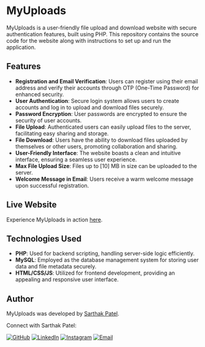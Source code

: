 # MyUploads

MyUploads is a user-friendly file upload and download website with secure authentication features, built using PHP. This repository contains the source code for the website along with instructions to set up and run the application.

## Features

- **Registration and Email Verification**: Users can register using their email address and verify their accounts through OTP (One-Time Password) for enhanced security.
- **User Authentication**: Secure login system allows users to create accounts and log in to upload and download files securely.
- **Password Encryption**: User passwords are encrypted to ensure the security of user accounts.
- **File Upload**: Authenticated users can easily upload files to the server, facilitating easy sharing and storage.
- **File Download**: Users have the ability to download files uploaded by themselves or other users, promoting collaboration and sharing.
- **User-Friendly Interface**: The website boasts a clean and intuitive interface, ensuring a seamless user experience.
- **Max File Upload Size**: Files up to [10] MB in size can be uploaded to the server.
- **Welcome Message in Email**: Users receive a warm welcome message upon successful registration.

## Live Website

Experience MyUploads in action [here](https://myuploads.thetechocean.me/).

## Technologies Used

- **PHP**: Used for backend scripting, handling server-side logic efficiently.
- **MySQL**: Employed as the database management system for storing user data and file metadata securely.
- **HTML/CSS/JS**: Utilized for frontend development, providing an appealing and responsive user interface.

## Author

MyUploads was developed by [Sarthak Patel](http://sarthak.thetechocean.me).

Connect with Sarthak Patel:

[![GitHub](https://img.shields.io/badge/GitHub-%23121011.svg?&style=for-the-badge&logo=github&logoColor=white)](https://github.com/Sarthak1315)
[![LinkedIn](https://img.shields.io/badge/LinkedIn-%230A66C2.svg?&style=for-the-badge&logo=linkedin&logoColor=white)](https://www.linkedin.com/in/sarthak-patel-sp1315/)
[![Instagram](https://img.shields.io/badge/Instagram-%23E4405F.svg?&style=for-the-badge&logo=instagram&logoColor=white)](https://www.instagram.com/___sarthak_13/)
[![Email](https://img.shields.io/badge/Email-%23D14836.svg?&style=for-the-badge&logo=gmail&logoColor=white)](mailto:work.sarthakpatel@gmail.com)
